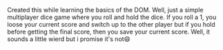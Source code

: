 Created this while learning the basics of the DOM. Well, just a simple multiplayer dice game where you roll and hold the dice. If you roll a 1, you loose your current score and switch up to the other player but if you hold before getting the final score, then you save your current score. Well, it sounds a little wierd but i promise it's not😄
